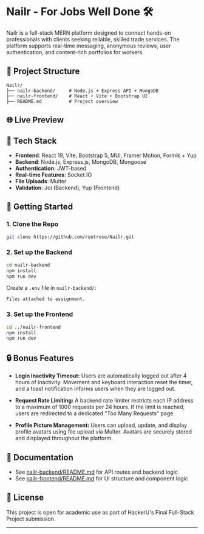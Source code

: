 # Nailr - For Jobs Well Done 🛠️

Nailr is a full-stack MERN platform designed to connect hands-on professionals with clients seeking reliable, skilled trade services. The platform supports real-time messaging, anonymous reviews, user authentication, and content-rich portfolios for workers.

## 📁 Project Structure

```
Nailr/
├── nailr-backend/     # Node.js + Express API + MongoDB
├── nailr-frontend/    # React + Vite + Bootstrap UI
├── README.md          # Project overview
```

## 🌐 Live Preview

>

## 🧱 Tech Stack

- **Frontend**: React 19, Vite, Bootstrap 5, MUI, Framer Motion, Formik + Yup
- **Backend**: Node.js, Express.js, MongoDB, Mongoose
- **Authentication**: JWT-based
- **Real-time Features**: Socket.IO
- **File Uploads**: Multer
- **Validation**: Joi (Backend), Yup (Frontend)

## 🚀 Getting Started

### 1. Clone the Repo

```bash
git clone https://github.com/reutrose/Nailr.git
```

### 2. Set up the Backend

```bash
cd nailr-backend
npm install
npm run dev
```

Create a `.env` file in `nailr-backend/`:

```env
Files attached to assignment.
```

### 3. Set up the Frontend

```bash
cd ../nailr-frontend
npm install
npm run dev
```

## 🔒 Bonus Features

- **Login Inactivity Timeout:** Users are automatically logged out after 4 hours of inactivity. Movement and keyboard interaction reset the timer, and a toast notification informs users when they are logged out.

- **Request Rate Limiting:** A backend rate limiter restricts each IP address to a maximum of 1000 requests per 24 hours. If the limit is reached, users are redirected to a dedicated "Too Many Requests" page.

- **Profile Picture Management:** Users can upload, update, and display profile avatars using file upload via Multer. Avatars are securely stored and displayed throughout the platform.

## 📖 Documentation

- See [nailr-backend/README.md](./nailr-backend/README.md) for API routes and backend logic
- See [nailr-frontend/README.md](./nailr-frontend/README.md) for UI structure and component logic

## 📄 License

This project is open for academic use as part of HackerU's Final Full-Stack Project submission.

---

